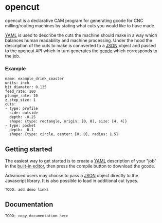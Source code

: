 # opencut

opencut is a declarative CAM program for generating gcode for CNC
milling/routing machines by stating what cuts you would like to have made.

[YAML](http://yaml.org) is used to describe the cuts the machine should make in
a way which balances human readability and machine processing. Under the hood
the description of the cuts to make is connverted to a [JSON](http://www.json.org)
object and passed to the opencut API which in turn generates the
[gcode](https://en.wikipedia.org/wiki/G-code) which corresponds to the job.

### Example

    name: example_drink_coaster
    units: inch
    bit_diameter: 0.125
    feed_rate: 100
    plunge_rate: 10
    z_step_size: 1
    cuts:
    - type: profile
      side: outside
      depth: -0.25
      shape: {type: rectangle, origin: [0, 0], size: [4, 4]}
    - type: pocket
      depth: -0.1
      shape: {type: circle, center: [0, 0], radius: 1.5}


## Getting started

The easiest way to get started is to create a [YAML](http://yaml.org/)
description of your "job" in the
[built-in editor](http://sir-buckyball.github.io/opencut/src/index.html), then
press the compile button to download the gcode.

Advanced users may choose to pass a [JSON](http://www.json.org/) object directly
to the Javascript library. It is also possible to load in additional cut types.

    TODO: add demo links


## Documentation

    TODO: copy documentation here
